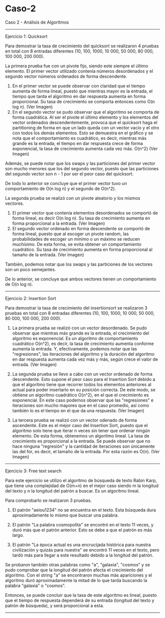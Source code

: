 # Caso-2
Caso 2 - Análisis de Algoritmos

-----------------------------------------------------------------------------------------------------------------------------------------
Ejercicio 1: Quicksort

Para demostrar la tasa de crecimiento del quicksort se realizaron 4 pruebas en total con 8 entradas
diferentes (10, 100, 1000, 10 000, 50 000, 80 000, 100 000, 200 000).

La primera prueba fue con un pivote fijo, siendo este siempre el último elemento. El primer vector
utilizado contenía números desordenados y el segundo vector números ordenados de forma descendente.
1. En el primer vector se puede observar con claridad que el tiempo aumenta de forma lineal, puesto
que mientras mayor es la entrada, el tiempo que tarda el algoritmo en dar respuesta aumenta en forma
proporcional. Su tasa de crecimiento se comporta entonces como O(n log n). (Ver Imagen)
2. En el segundo vector se pudo observar que el algoritmo se comporta de forma cuadrática. Al ser el
pivote el último elemento y los elementos del vector ordenados descendentemente, provoca que el quicksort
haga el partitioning de forma en que un lado queda con un vector vacío y el otro con todos los demás elementos.
Esto se demuestra en el gráfico y se nota que el comportamiento es cuadrático, es decir, mientras
más grande es la entrada, el tiempo en dar respuesta crece de forma exponencial, la tasa de crecimiento
aumenta cada vez más. O(n^2) (Ver Imagen)

Además, se puede notar que los swaps y las particiones del primer vector son mucho menores
que los del segundo vector, puesto que las particiones del segundo vector son n - 1 por ser el peor caso
del quicksort. 

De todo lo anterior se concluye que el primer vector tuvo un comportamiento de O(n log n) y el segundo
de O(n^2).

La segunda prueba se realizó con un pivote aleatorio y los mismos vectores.
1. El primer vector que contenía elementos desordenados se comportó de forma lineal, es decir
O(n log n). Su tasa de crecimiento aumenta en forma proporcional a la entrada. (Ver Imagen)
2. El segundo vector ordenado en forma descendente se comportó de forma lineal, puesto que al escoger 
un pivote random, las probabilidades de escoger un mínimo o un máximo se reducen muchísimo. De esta
forma, se evita obtener un comportamiento cuadrático. Su tasa de crecimiento aumenta en forma
proporcional al tamaño de la entrada. (Ver Imagen)

También, podemos notar que los swaps y las particiones de los vectores son un poco semejantes.

De lo anterior, se concluye que ambos vectores tienen un comportamiento de O(n log n).



-----------------------------------------------------------------------------------------------------------------------------------------

Ejercicio 2: Insertion Sort

Para demostrar la tasa de crecimiento del insertionsort se realizaron 3 pruebas en total con 8 entradas
diferentes (10, 100, 1000, 10 000, 50 000, 80 000, 100 000, 200 000).

1. La primera prueba se realizó con un vector desordenado. Se pudo observar que mientras más grande
es la entrada, el crecimiento del algoritmo es exponencial. Es un algoritmo de comportamiento cuadrático 
O(n^2), es decir, la tasa de crecimiento aumenta conforme aumenta la entrada. Y, efectivamente, 
podemos notar que las "regresiones", las iteraciones del algoritmo y la duración del algoritmo en 
dar respuesta aumenta cada vez más y más, según crece el valor de entrada. (Ver Imagen)

2. La segunda prueba se llevo a cabo con un vector ordenado de forma descendente. Esto supone
el peor caso para el Insertion Sort debido a que el algoritmo tiene que recorrer todos los elementos anteriores
al actual para poder insertarlo en su posición correcta. De este modo, se obtiene un algoritmo cuadrático 
O(n^2), en el que el crecimiento es exponencial. En este caso podemos observar que las "regresiones" 
e iteraciones son mucho mayores que en el caso promedio, así como también lo es el tiempo en el 
que da una respuesta. (Ver Imagen)

3. La tercera prueba se realizó con un vector odenado de forma ascendente. Este es el mejor caso
del Insertion Sort, puesto que el algoritmo solo tiene que iterar n veces sin tener que ordenar ningún elemento.
De esta forma, obtenemos un algoritmo lineal. La tasa de crecimiento es proporcional a la entrada. Se puede
observar que no hace ninguna "regresión" y la cantidad de iteraciones son únicamente las del for, es decir, 
el tamaño de la entrada. Por esta razón es O(n). (Ver Imagen)


-----------------------------------------------------------------------------------------------------------------------------------------

Ejercicio 3: Free text search

Para este ejercicio se utilizo el algoritmo de búsqueda de texto Rabin Karp, que tiene una complejidad
de O(m+n) en el mejor caso siendo m la longitud del texto y n la longitud del patrón a buscar.
Es un algoritmo lineal.

Para comprobarlo se realizaron 3 pruebas. 

1. El patrón "aeiou1234" no se encuentra en el texto. Esta búsqueda dura aproximadamente lo mismo
que buscar una palabra. 

2. El patrón "La palabra cosmopolita" se encontró en el texto 11 veces, y duró más que el patrón anterior. 
Esto se debe a que el patrón es más largo.

3. El patrón "La época actual es una encrucijada histórica para nuestra civilización y quizás para nuestra"
se encontró 11 veces en el texto, pero tardó más para llegar a este resultado debido a la longitud del patrón.

Se probaron también otras palabras como "a", "galaxia", "cosmos" y se pudo comprobar que la longitud
del patrón afecta el crecimiento del algoritmo. Con el string "a" se encontraron muchas más apariciones
y el algoritmo duró aproximadamente la mitad de lo que tarda buscando la palabra "galaxia" o "cosmos". 

Entonces, se puede concluir que la tasa de este algoritmo es lineal, puesto que el tiempo de respuesta
dependerá de su entrada (longitud del texto y patrón de búsqueda), y será proporcional a esta. 

-----------------------------------------------------------------------------------------------------------------------------------------
